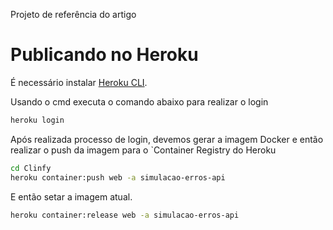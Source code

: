 Projeto de referência do artigo


# Publicando no Heroku

É necessário instalar [Heroku CLI](https://devcenter.heroku.com/articles/heroku-cli).

Usando o cmd executa o comando abaixo para realizar o login

```bash
heroku login
```

Após realizada processo de login, devemos gerar a imagem Docker e então  realizar o push da imagem para o `Container Registry do Heroku

```bash
cd Clinfy
heroku container:push web -a simulacao-erros-api
```

E então setar a imagem atual.

```bash
heroku container:release web -a simulacao-erros-api
```